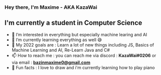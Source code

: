 ### Hey there, I'm Maxime - AKA KazaWai

## I'm currently a student in Computer Science
- 👀 I’m interested in everything but especially machine learing and AI
- 🌱 I’m currently learning everything as well 😅
- 🦾 My 2022 goals are : Learn a lot of new things including JS, Basics of Machine Learning and AI, Re-Learn Java and C#
- 📫 How to reach me : you can reach me via discord : **KazaWai#0206** or via email : **bazinmaxime0@gmail.com**
- 🔶 Fun facts : I love to draw and i'm currently learning how to play piano

<br />
